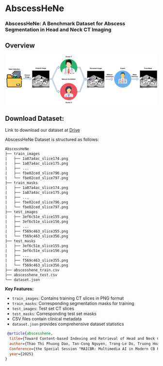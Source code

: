 # AbscessHeNe
### AbscessHeNe: A Benchmark Dataset for Abscess Segmentation in Head and Neck CT Imaging

## Overview
<img src="process.png" />

## Download Dataset:
Link to download our dataset at [Drive](https://drive.google.com/drive/folders/1_vLDHuEjtUMyLOpkKBugvrN9jHO5YQTM?usp=sharing)

AbscessHeNe Dataset is structured as follows:

```
AbscessHeNe
├── train_images
|   ├── 1a87a4ac_slice174.png
|   ├── 1a87a4ac_slice175.png
|   ├── ...
|   ├── fbe02ced_slice796.png
|   └── fbe02ced_slice797.png
├── train_masks
|   ├── 1a87a4ac_slice174.png
|   ├── 1a87a4ac_slice175.png
|   ├── ...
|   ├── fbe02ced_slice796.png
|   └── fbe02ced_slice797.png
├── test_images
|   ├── 3ef6c51e_slice155.png
|   ├── 3ef6c51e_slice156.png
|   ├── ...
|   ├── f569c463_slice355.png
|   └── f569c463_slice356.png
├── test_masks
|   ├── 3ef6c51e_slice155.png
|   ├── 3ef6c51e_slice156.png
|   ├── ...
|   ├── f569c463_slice355.png
|   └── f569c463_slice356.png
├── abscesshene_train.csv
├── abscesshene_test.csv
└── dataset.json
```

**Key Features:**
- `train_images`: Contains training CT slices in PNG format
- `train_masks`: Corresponding segmentation masks for training
- `test_images`: Test set CT slices
- `test_masks`: Corresponding test set masks
- CSV files contain clinical metadata
- `dataset.json` provides comprehensive dataset statistics

```bibtex
 @article{abscesshene,
  title={Toward Content-based Indexing and Retrieval of Head and Neck CT with Abscess Segmentation},
  author={Thao Thi Phuong Dao, Tan-Cong Nguyen, Trong-Le Do, Truong Hoang Viet, Nguyen Chi Thanh, Huynh Nguyen Thuan, Do Vo Cong Nguyen, Minh-Khoi Pham, Mai-Khiem Tran, Viet-Tham Huynh, Trong-Thuan Nguyen, Trung-Nghia Le, Vo Thanh Toan, Tam V. Nguyen, Minh-Triet Tran, Thanh Dinh Le},
  Conference={the Special Session "MAICBR: Multimedia AI in Modern CB Retrieval: Challenges and Applications" in the 2025 IEEE International Conference on Content-Based Multimedia Indexing (IEEE CBMI) conference},
  year={2025}
}
```
